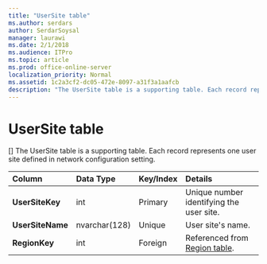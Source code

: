 ```yaml
---
title: "UserSite table"
ms.author: serdars
author: SerdarSoysal
manager: laurawi
ms.date: 2/1/2018
ms.audience: ITPro
ms.topic: article
ms.prod: office-online-server
localization_priority: Normal
ms.assetid: 1c2a3cf2-dc05-472e-8097-a31f3a1aafcb
description: "The UserSite table is a supporting table. Each record represents one user site defined in network configuration setting."
---
```


# UserSite table
[]
The UserSite table is a supporting table. Each record represents one user site defined in network configuration setting.
  
|**Column**|**Data Type**|**Key/Index**|**Details**|
|:-----|:-----|:-----|:-----|
|**UserSiteKey** <br/> |int  <br/> |Primary  <br/> |Unique number identifying the user site.  <br/> |
|**UserSiteName** <br/> |nvarchar(128)  <br/> |Unique  <br/> |User site's name.  <br/> |
|**RegionKey** <br/> |int  <br/> |Foreign  <br/> |Referenced from [Region table](region.md).  <br/> |
   

